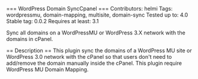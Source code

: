 === WordPress Domain SyncCpanel ===
Contributors: helmi
Tags: wordpressmu, domain-mapping, multisite, domain-sync
Tested up to: 4.0
Stable tag: 0.0.2
Requires at least: 3.1

Sync all domains on a WordPressMU or WordPress 3.X network with the domains in cPanel.

== Description ==
This plugin sync the domains of a WordPress MU site or WordPress 3.0 network with the cPanel so that users don't need to add/remove the domain manually inside the cPanel. This plugin require WordPress MU Domain Mapping.

